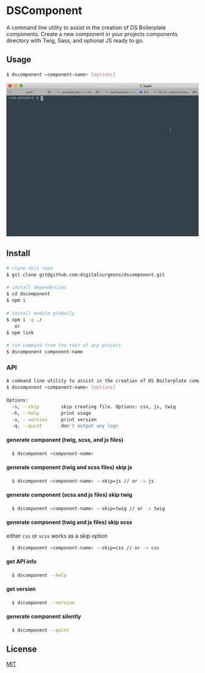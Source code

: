 # DSComponent

A command line utility to assist in the creation of DS Boilerplate components. Create a new component in your projects components directory with Twig, Sass, and optional JS ready to go.

## Usage

```bash
$ dscomponent <component-name> [options]
```

![](dscomponent.gif)

## Install

```bash
# clone this repo
$ git clone git@github.com:digitalsurgeons/dscomponent.git

# install dependencies
$ cd dscomponent
$ npm i

# install module globally
$ npm i -g ./
   or
$ npm link

# run command from the root of any project
$ dscomponent component-name  
```

### API

```bash
A command line utility to assist in the creation of DS Boilerplate component
$ dscomponent <component-name> [options]

Options:
  -s, --skip        skip creating file. Options: css, js, twig
  -h, --help        print usage
  -v, --version     print version
  -q, --quiet       don't output any logs
```

#### generate component (twig, scss, and js files)

```bash
  $ dscomponent <component-name>
```

#### generate component (twig and scss files) skip js

```bash
  $ dscomponent <component-name> --skip=js // or -s js
```

#### generate component (scss and js files) skip twig

```bash
  $ dscomponent <component-name> --skip=twig // or -s twig
```

#### generate component (twig and js files) skip scss

either `css` or `scss` works as a skip option

```bash
  $ dscomponent <component-name> --skip=css // or -s css
```

#### get API info

```bash
  $ dscomponent --help
```

#### get version

```bash
  $ dscomponent --version
```

#### generate component silently 

```bash
  $ dscomponent --quiet
```


## License

[MIT](https://tldrlegal.com/license/mit-license)

